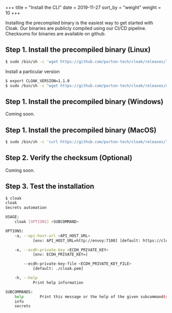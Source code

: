 +++
title = "Install the CLI"
date = 2019-11-27
sort_by = "weight" 
weight = 10
+++

Installing the precompiled binary is the easiest way to get started with Cloak. Our binaries are publicly compiled using our CI/CD pipeline. Checksums for binaries are available on github.

## Step 1. Install the precompiled binary (Linux)

```sh
$ sudo /bin/sh -c 'wget https://github.com/purton-tech/cloak/releases/latest/download/cloak-linux -O /usr/local/bin/cloak && chmod +x /usr/local/bin/cloak'
```

Install a particular version 

```sh
$ export CLOAK_VERSION=1.1.0
$ sudo /bin/sh -c "wget https://github.com/purton-tech/cloak/releases/download/v$CLOAK_VERSION/cli -O /usr/local/bin/cloak && chmod +x /usr/local/bin/cloak"
```

## Step 1. Install the precompiled binary (Windows)

Coming soon.

## Step 1. Install the precompiled binary (MacOS)

```sh
$ sudo /bin/sh -c 'curl https://github.com/purton-tech/cloak/releases/latest/download/cloak-macos -L -o /usr/local/bin/cloak && chmod +x /usr/local/bin/cloak'
```

## Step 2. Verify the checksum (Optional)

Coming soon.

## Step 3. Test the installation

```sh
$ cloak
cloak 
Secrets automation

USAGE:
    cloak [OPTIONS] <SUBCOMMAND>

OPTIONS:
    -a, --api-host-url <API_HOST_URL>
            [env: API_HOST_URL=http://envoy:7100] [default: https://cloak.software]

    -e, --ecdh-private-key <ECDH_PRIVATE_KEY>
            [env: ECDH_PRIVATE_KEY=]

        --ecdh-private-key-file <ECDH_PRIVATE_KEY_FILE>
            [default: ./cloak.pem]

    -h, --help
            Print help information

SUBCOMMANDS:
    help       Print this message or the help of the given subcommand(s)
    info       
    secrets  
```